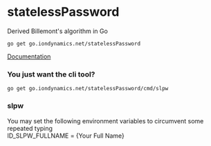 # statelessPassword
Derived Billemont's algorithm in Go

```
go get go.iondynamics.net/statelessPassword
```
[Documentation](https://go.iondynamics.net/statelessPassword)

### You just want the cli tool?
```
go get go.iondynamics.net/statelessPassword/cmd/slpw
```

### slpw
You may set the following environment variables to circumvent some repeated typing  
ID_SLPW_FULLNAME = {Your Full Name}  
